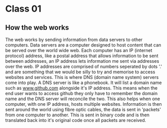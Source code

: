 # Class 01

## How the web works
The web works by sending information from data servers to other computers. Data servers are a computer designed to host content that can be served over the world wide web.
Each computer has an IP (internet protocol) address, like a postal address that allows information to be sent between addresses, an IP address lets information me sent via addresses over the web.
IP addresses are comprised of numbers seperated by dots '.' and are something that we would be silly to try and memorise to access websites and services. This is where DNS (domain name system) servers come into play.
A DNS server is like a phonebook. It will list a domain name such as www.github.com alongside it's IP address. This means when the end user wants to access github they only have to remember the domain name and the DNS server will reconcile the two.
This also helps when one computer, with one IP address, hosts multiple websites.
Information is then sent around the world using fibre optic cables, the data is sent in 'packets' from one computer to another. This is sent in binary code and is then translated back into it's original code once all packets are received.
